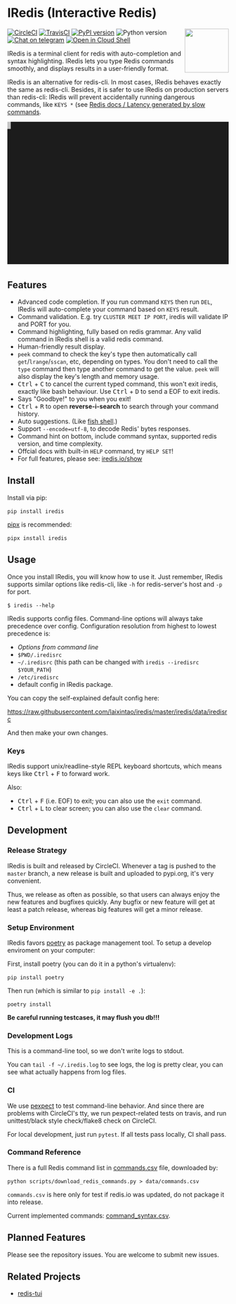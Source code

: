 # IRedis (Interactive Redis)

<img align="right" width="100" height="100" src="https://raw.githubusercontent.com/laixintao/iredis/master/docs/assets/logo.png" />

[![CircleCI](https://circleci.com/gh/laixintao/iredis.svg?style=svg)](https://circleci.com/gh/laixintao/iredis)
[![TravisCI](https://travis-ci.org/laixintao/iredis.svg?branch=master)](https://travis-ci.org/laixintao/iredis)
[![PyPI version](https://badge.fury.io/py/iredis.svg)](https://badge.fury.io/py/iredis)
![Python version](https://badgen.net/badge/python/3.6%20|%203.7%20|%203.8/)
[![Chat on telegram](https://badgen.net/badge/icon/join?icon=telegram&label=usergroup)](https://t.me/iredis_users)
[![Open in Cloud Shell](https://badgen.net/badge/run/GoogleCloudShell/blue?icon=terminal)](https://console.cloud.google.com/cloudshell/editor?cloudshell_git_repo=https://github.com/laixintao/iredis&cloudshell_print=docs/cloudshell/run-in-docker.txt)


IRedis is a terminal client for redis with auto-completion and syntax highlighting. IRedis lets you type Redis commands smoothly, and displays results in a user-friendly format.

IRedis is an alternative for redis-cli. In most cases, IRedis behaves exactly the same as redis-cli. Besides, it is safer to use IRedis on production servers than redis-cli: IRedis will prevent accidentally running dangerous commands, like `KEYS *` (see [Redis docs / Latency generated by slow commands](https://redis.io/topics/latency#latency-generated-by-slow-commands).

![demo](./docs/assets/demo.svg)

## Features

- Advanced code completion. If you run command `KEYS` then run `DEL`, IRedis will auto-complete your command based on `KEYS` result.
- Command validation. E.g. try `CLUSTER MEET IP PORT`, iredis will validate IP and PORT for you.
- Command highlighting, fully based on redis grammar. Any valid command in IRedis shell is a valid redis command.
- Human-friendly result display.
- `peek` command to check the key's type then automatically call `get`/`lrange`/`sscan`, etc, depending on types. You don't need to call the `type` command then type another command to get the value. `peek` will also display the key's length and memory usage.
- <kbd>Ctrl</kbd> + <kbd>C</kbd> to cancel the current typed command, this won't exit iredis, exactly like bash behaviour. Use <kbd>Ctrl</kbd> + <kbd>D</kbd> to send a EOF to exit iredis.
- Says "Goodbye!" to you when you exit!
- <kbd>Ctrl</kbd> + <kbd>R</kbd> to open **reverse-i-search** to search through your command history.
- Auto suggestions. (Like [fish shell](http://fishshell.com/).)
- Support `--encode=utf-8`, to decode Redis' bytes responses.
- Command hint on bottom, include command syntax, supported redis version, and time complexity.
- Offcial docs with built-in `HELP` command, try `HELP SET`!
- For full features, please see: [iredis.io/show](https://www.iredis.io/show/)

## Install

Install via pip:

```
pip install iredis
```

[pipx](https://github.com/pipxproject/pipx) is recommended:

```
pipx install iredis
```

## Usage

Once you install IRedis, you will know how to use it. Just remember, IRedis
supports similar options like redis-cli, like `-h` for redis-server's host
and `-p` for port. 

```
$ iredis --help
```

IRedis supports config files. Command-line options will always take precedence
over config. Configuration resolution from highest to lowest precedence is:

- *Options from command line*
- `$PWD/.iredisrc`
- `~/.iredisrc` (this path can be changed with `iredis --iredisrc $YOUR_PATH`)
- `/etc/iredisrc`
- default config in IRedis package.

You can copy the self-explained default config here: 

https://raw.githubusercontent.com/laixintao/iredis/master/iredis/data/iredisrc

And then make your own changes.

### Keys

IRedis support unix/readline-style REPL keyboard shortcuts, which means keys like
<kbd>Ctrl</kbd> + <kbd>F</kbd> to forward work.

Also:

- <kbd>Ctrl</kbd> + <kbd>F</kbd> (i.e. EOF) to exit; you can also use the `exit` command.
- <kbd>Ctrl</kbd> + <kbd>L</kbd> to clear screen; you can also use the `clear` command.

## Development

### Release Strategy

IRedis is built and released by CircleCI. Whenever a tag is pushed to the `master` branch, a new release is built and uploaded to pypi.org, it's very convenient.

Thus, we release as often as possible, so that users can always enjoy the new features and bugfixes quickly. Any bugfix or new feature will get at least a patch release, whereas big features will get a minor release.

### Setup Environment

IRedis favors [poetry](https://github.com/sdispater/poetry) as package management tool. To setup a develop enviroment on your computer:

First, install poetry (you can do it in a python's virtualenv):

```
pip install poetry
```

Then run (which is similar to `pip install -e .`):

```
poetry install
```

**Be careful running testcases, it may flush you db!!!**

### Development Logs

This is a command-line tool, so we don't write logs to stdout.

You can `tail -f ~/.iredis.log` to see logs, the log is pretty clear,
you can see what actually happens from log files.

### CI

We use [pexpect](https://pexpect.readthedocs.io/en/stable/) to test command-line
behavior. And since there are problems with CircleCI's tty, we run
pexpect-related tests on travis, and run unittest/black style check/flake8 check
on CircleCI.

For local development, just run `pytest`. If all tests pass locally, CI shall pass.

### Command Reference

There is a full Redis command list in [commands.csv](docs/commands.csv) file, downloaded by:

```
python scripts/download_redis_commands.py > data/commands.csv
```

`commands.csv` is here only for test if redis.io was updated, do not package it into release.

Current implemented commands: [command_syntax.csv](iredis/data/command_syntax.csv).

## Planned Features

Please see the repository issues. You are welcome to submit new issues.

## Related Projects

- [redis-tui](https://github.com/mylxsw/redis-tui)
